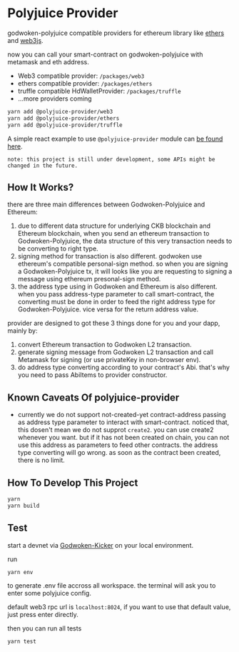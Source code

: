 # Polyjuice Provider

godwoken-polyjuice compatible providers for ethereum library like [ethers](https://github.com/ethers-io/ethers.js) and [web3js](https://github.com/ChainSafe/web3.js).

now you can call your smart-contract on godwoken-polyjuice with metamask and eth address.

- Web3 compatible provider: `/packages/web3`
- ethers compatible provider: `/packages/ethers`
- truffle compatible HdWalletProvider: `/packages/truffle`
- ...more providers coming

```sh
yarn add @polyjuice-provider/web3
yarn add @polyjuice-provider/ethers
yarn add @polyjuice-provider/truffle
```

A simple react example to use `@polyjuice-provider` module can [be found here](https://github.com/RetricSu/polyjuice-provider-example).

`note: this project is still under development, some APIs might be changed in the future.`

## How It Works?

there are three main differences between Godwoken-Polyjuice and Ethereum:

1. due to different data structure for underlying CKB blockchain and Ethereum blockchain, when you send an ethereum transaction to Godwoken-Polyjuice, the data structure of this very transaction needs to be converting to right type.
2. signing method for transaction is also different. godwoken use ethereum's compatible personal-sign method. so when you are signing a Godwoken-Polyjuice tx, it will looks like you are requesting to signing a message using ethereum presonal-sign method.
3. the address type using in Godwoken and Ethereum is also different. when you pass address-type parameter to call smart-contract, the converting must be done in order to feed the right address type for Godwoken-Polyjuice. vice versa for the return address value.

provider are designed to got these 3 things done for you and your dapp, mainly by:

1. convert Ethereum transaction to Godwoken L2 transaction.
2. generate signing message from Godwoken L2 transaction and call Metamask for signing (or use privateKey in non-browser env).
3. do address type converting according to your contract's Abi. that's why you need to pass AbiItems to provider constructor.

## Known Caveats Of polyjuice-provider

- currently we do not support not-created-yet contract-address passing as address type parameter to interact with smart-contract. noticed that, this dosen't mean we do not supprot `create2`. you can use create2 whenever you want. but if it has not been created on chain, you can not use this address as parameters to feed other contracts. the address type converting will go wrong. as soon as the contract been created, there is no limit.

## How To Develop This Project

```sh
yarn
yarn build
```

## Test

start a devnet via [Godwoken-Kicker](https://github.com/RetricSu/godwoken-kicker) on your local environment.

run

```sh
yarn env
```

to generate .env file accross all workspace. the terminal will ask you to enter some polyjuice config.

default web3 rpc url is `localhost:8024`, if you want to use that default value, just press enter directly.

then you can run all tests

```sh
yarn test
```
